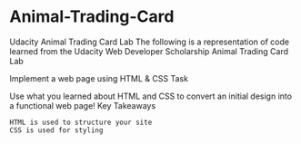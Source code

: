 # Animal-Trading-Card
Udacity Animal Trading Card Lab
The following is a representation of code learned from the Udacity Web Developer Scholarship Animal Trading Card Lab

Implement a web page using HTML & CSS
Task

Use what you learned about HTML and CSS to convert an initial design into a functional web page!
Key Takeaways

    HTML is used to structure your site
    CSS is used for styling
